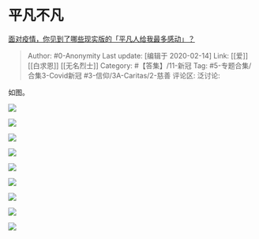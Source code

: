 # 平凡不凡
[面对疫情，你见到了哪些现实版的「平凡人给我最多感动」？](https://www.zhihu.com/question/371138161/answer/1012240980)

> Author: #0-Anonymity
> Last update: [编辑于 2020-02-14]
> Link: [[爱]] [[白求恩]] [[无名烈士]]
> Category: #【答集】/11-新冠
> Tag: #5-专题合集/合集3-Covid新冠 #3-信仰/3A-Caritas/2-慈善
> 评论区:
> 泛讨论:

如图。

![](https://pic2.zhimg.com/50/v2-b3dbe115bd9fd464f1bd7201a424de79_hd.jpg?source=1940ef5c)

![](https://pic1.zhimg.com/50/v2-0381f94c4ef584872aa5ababe7eda1e5_hd.jpg?source=1940ef5c)

![](https://pic1.zhimg.com/50/v2-a4df38899abfe5387ba0b03132288c6b_hd.jpg?source=1940ef5c)

![](https://pic2.zhimg.com/50/v2-e38af5f26750563eaa8133c8f6945617_hd.jpg?source=1940ef5c)

![](https://pic1.zhimg.com/50/v2-b5c26a44f1b6093c15d291fa8a469567_hd.jpg?source=1940ef5c)

![](https://pic1.zhimg.com/50/v2-657b2a043aa629a88900cee79cad70dc_hd.jpg?source=1940ef5c)

![](https://pic2.zhimg.com/50/v2-c15bbccb88739dabdc66cf83052afe11_hd.jpg?source=1940ef5c)

![](https://pic3.zhimg.com/50/v2-ad9ae1b3bc87fc1ecd41237819c1220d_hd.jpg?source=1940ef5c)

![](https://pic4.zhimg.com/50/v2-671b4b56900de0630865dabbf777ff7b_hd.jpg?source=1940ef5c)
